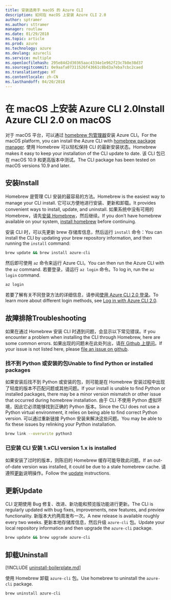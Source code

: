 ```yaml
---
title: 安装适用于 macOS 的 Azure CLI
description: 如何在 macOS 上安装 Azure CLI 2.0
author: sptramer
ms.author: sttramer
manager: routlaw
ms.date: 01/29/2018
ms.topic: article
ms.prod: azure
ms.technology: azure
ms.devlang: azurecli
ms.service: multiple
ms.openlocfilehash: 295e84d2d30365aac4334e1e962f23c7b8e38d37
ms.sourcegitcommit: 0e9aafa07311526f43661c8bd3a7eba7cbc2caed
ms.translationtype: HT
ms.contentlocale: zh-CN
ms.lasthandoff: 04/20/2018
---
```

# <a name="install-azure-cli-20-on-macos"></a><span data-ttu-id="13928-103">在 macOS 上安装 Azure CLI 2.0</span><span class="sxs-lookup"><span data-stu-id="13928-103">Install Azure CLI 2.0 on macOS</span></span>

<span data-ttu-id="13928-104">对于 macOS 平台，可以通过 [homebrew 包管理器](http://brew.sh)安装 Azure CLI。</span><span class="sxs-lookup"><span data-stu-id="13928-104">For the macOS platform, you can install the Azure CLI with [homebrew package manager](http://brew.sh).</span></span> <span data-ttu-id="13928-105">使用 Homebrew 可以轻松保持 CLI 的最新安装状态。</span><span class="sxs-lookup"><span data-stu-id="13928-105">Homebrew makes it easy to keep your installation of the CLI update to date.</span></span> <span data-ttu-id="13928-106">该 CLI 包已在 macOS 10.9 和更高版本中测试。</span><span class="sxs-lookup"><span data-stu-id="13928-106">The CLI package has been tested on macOS versions 10.9 and later.</span></span>

## <a name="install"></a><span data-ttu-id="13928-107">安装</span><span class="sxs-lookup"><span data-stu-id="13928-107">Install</span></span>

<span data-ttu-id="13928-108">Homebrew 是管理 CLI 安装的最容易的方法。</span><span class="sxs-lookup"><span data-stu-id="13928-108">Homebrew is the easiest way to manage your CLI install.</span></span> <span data-ttu-id="13928-109">它可以方便地进行安装、更新和卸载。</span><span class="sxs-lookup"><span data-stu-id="13928-109">It provides convenient ways to install, update, and uninstall.</span></span>
<span data-ttu-id="13928-110">如果系统中没有可用的 Homebrew，请先[安装 Homebrew](https://docs.brew.sh/Installation.html)，然后继续。</span><span class="sxs-lookup"><span data-stu-id="13928-110">If you don't have homebrew available on your system, [install homebrew](https://docs.brew.sh/Installation.html) before continuing.</span></span>

<span data-ttu-id="13928-111">安装 CLI 时，可以先更新 brew 存储库信息，然后运行 `install` 命令：</span><span class="sxs-lookup"><span data-stu-id="13928-111">You can install the CLI by updating your brew repository information, and then running the `install` command:</span></span>

```bash
brew update && brew install azure-cli
```

<span data-ttu-id="13928-112">然后即可使用 `az` 命令来运行 Azure CLI。</span><span class="sxs-lookup"><span data-stu-id="13928-112">You can then run the Azure CLI with the `az` command.</span></span> <span data-ttu-id="13928-113">若要登录，请运行 `az login` 命令。</span><span class="sxs-lookup"><span data-stu-id="13928-113">To log in, run the `az login` command.</span></span>

```azurecli
az login
```

<span data-ttu-id="13928-114">若要了解有关不同登录方法的详细信息，请参阅[使用 Azure CLI 2.0 登录](authenticate-azure-cli.md)。</span><span class="sxs-lookup"><span data-stu-id="13928-114">To learn more about different login methods, see [Log in with Azure CLI 2.0](authenticate-azure-cli.md).</span></span>

## <a name="troubleshooting"></a><span data-ttu-id="13928-115">故障排除</span><span class="sxs-lookup"><span data-stu-id="13928-115">Troubleshooting</span></span>

<span data-ttu-id="13928-116">如果在通过 Homebrew 安装 CLI 时遇到问题，会显示以下常见错误。</span><span class="sxs-lookup"><span data-stu-id="13928-116">If you encounter a problem when installing the CLI through Homebrew, here are some common errors.</span></span> <span data-ttu-id="13928-117">如果出现的问题未在此处列出，请[在 Github 上提问](https://github.com/Azure/azure-cli/issues)。</span><span class="sxs-lookup"><span data-stu-id="13928-117">If your issue is not listed here, please [file an issue on github](https://github.com/Azure/azure-cli/issues).</span></span>

### <a name="unable-to-find-python-or-installed-packages"></a><span data-ttu-id="13928-118">找不到 Python 或安装的包</span><span class="sxs-lookup"><span data-stu-id="13928-118">Unable to find Python or installed packages</span></span>

<span data-ttu-id="13928-119">如果安装后找不到 Python 或安装的包，则可能是在 Homebrew 安装过程中出现了轻度的版本不匹配问题或其他问题。</span><span class="sxs-lookup"><span data-stu-id="13928-119">If your install is unable to find Python or installed packages, there may be a minor version mismatch or other issue that occurred during homebrew installation.</span></span> <span data-ttu-id="13928-120">由于 CLI 不使用 Python 虚拟环境，因此它必须能够找到正确的 Python 版本。</span><span class="sxs-lookup"><span data-stu-id="13928-120">Since the CLI does not use a Python virtual environment, it relies on being able to find correct Python version.</span></span> <span data-ttu-id="13928-121">可以通过重新链接 Python 安装来解决这些问题。</span><span class="sxs-lookup"><span data-stu-id="13928-121">You may be able to fix these issues by relinking your Python installation.</span></span>

```bash
brew link --overwrite python3
```

### <a name="cli-version-1x-is-installed"></a><span data-ttu-id="13928-122">已安装 CLI 安装 1.x</span><span class="sxs-lookup"><span data-stu-id="13928-122">CLI version 1.x is installed</span></span>

<span data-ttu-id="13928-123">如果安装了过时的版本，则陈旧的 Homebrew 缓存可能导致此问题。</span><span class="sxs-lookup"><span data-stu-id="13928-123">If an out-of-date version was installed, it could be due to a stale homebrew cache.</span></span> <span data-ttu-id="13928-124">请遵照[更新](#Update)说明操作。</span><span class="sxs-lookup"><span data-stu-id="13928-124">Follow the [update](#Update) instructions.</span></span>

## <a name="update"></a><span data-ttu-id="13928-125">更新</span><span class="sxs-lookup"><span data-stu-id="13928-125">Update</span></span>

<span data-ttu-id="13928-126">CLI 定期使用 Bug 修复、改进、新功能和预览版功能进行更新。</span><span class="sxs-lookup"><span data-stu-id="13928-126">The CLI is regularly updated with bug fixes, improvements, new features, and preview functionality.</span></span> <span data-ttu-id="13928-127">新版本大约两周发布一次。</span><span class="sxs-lookup"><span data-stu-id="13928-127">A new release is available roughly every two weeks.</span></span> <span data-ttu-id="13928-128">更新本地存储库信息，然后升级 `azure-cli` 包。</span><span class="sxs-lookup"><span data-stu-id="13928-128">Update your local repository information and then upgrade the `azure-cli` package.</span></span>

```bash
brew update && brew upgrade azure-cli
```

## <a name="uninstall"></a><span data-ttu-id="13928-129">卸载</span><span class="sxs-lookup"><span data-stu-id="13928-129">Uninstall</span></span>

[!INCLUDE [uninstall-boilerplate.md](includes/uninstall-boilerplate.md)]

<span data-ttu-id="13928-130">使用 Homebrew 卸载 `azure-cli` 包。</span><span class="sxs-lookup"><span data-stu-id="13928-130">Use homebrew to uninstall the `azure-cli` package.</span></span>

```bash
brew uninstall azure-cli
```
